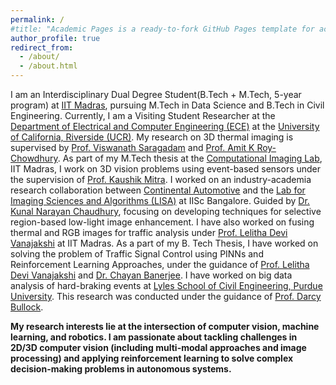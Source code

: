 ```yaml
---
permalink: /
#title: "Academic Pages is a ready-to-fork GitHub Pages template for academic personal websites"
author_profile: true
redirect_from: 
  - /about/
  - /about.html
---
```

I am an Interdisciplinary Dual Degree Student(B.Tech + M.Tech, 5-year program) at [IIT Madras](https://www.iitm.ac.in/), pursuing M.Tech in Data Science and B.Tech in Civil Engineering. Currently, I am a Visiting Student Researcher at the [Department of Electrical and Computer Engineering (ECE)](https://www.ece.ucr.edu/) at the [University of California, Riverside (UCR)](https://www.ucr.edu/). My research on 3D thermal imaging is supervised by [Prof. Viswanath Saragadam](https://vishwa91.github.io/) and [Prof. Amit K Roy-Chowdhury](https://vcg.ece.ucr.edu/amit). 
As part of my M.Tech thesis at the [Computational Imaging Lab](http://www.ee.iitm.ac.in/kmitra/), IIT Madras, I work on 3D vision problems using event-based sensors under the supervision of [Prof. Kaushik Mitra](http://www.ee.iitm.ac.in/kmitra/). 
I worked on an industry-academia research collaboration between [Continental Automotive](https://www.continental.com/en/) and the [Lab for Imaging Sciences and Algorithms (LISA)](http://lisa.ee.iisc.ac.in/) at IISc Bangalore. Guided by [Dr. Kunal Narayan Chaudhury](https://sites.google.com/site/kunalnchaudhury/home/), focusing on developing techniques for selective region-based low-light image enhancement.
I have also worked on fusing thermal and RGB images for traffic analysis under [Prof. Lelitha Devi Vanajakshi](https://civil.iitm.ac.in/faculty/lelitha/) at IIT Madras. As a part of my B. Tech Thesis, I have worked on solving the problem of Traffic Signal Control using PINNs and Reinforcement Learning Approaches, under the guidance of [Prof. Lelitha Devi Vanajakshi](https://civil.iitm.ac.in/faculty/lelitha/) and [Dr. Chayan Banerjee](https://www.qut.edu.au/about/our-people/academic-profiles/c.banerjee). 
I have worked on big data analysis of hard-braking events at [Lyles School of Civil Engineering, Purdue University](https://www.purdue.edu/). This research was conducted under the guidance of [Prof. Darcy Bullock](https://engineering.purdue.edu/CCE/People/ptProfile?resource_id=2005).

**My research interests lie at the intersection of computer vision, machine learning, and robotics. I am passionate about tackling challenges in 2D/3D computer vision (including multi-modal approaches and image processing) and applying reinforcement learning to solve complex decision-making problems in autonomous systems.**
